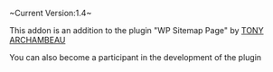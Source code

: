 ~Current Version:1.4~



This addon is an addition to the plugin "WP Sitemap Page" by [TONY ARCHAMBEAU]([url](https://tonyarchambeau.com/))

You can also become a participant in the development of the plugin
